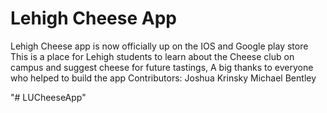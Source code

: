 # Lehigh Cheese App

Lehigh Cheese app is now officially up on the IOS and Google play store
This is a place for Lehigh students to learn about the Cheese club on campus and
suggest cheese for future tastings, A big thanks to everyone who helped to build the app
Contributors:
    Joshua Krinsky
    Michael Bentley

"# LUCheeseApp"
